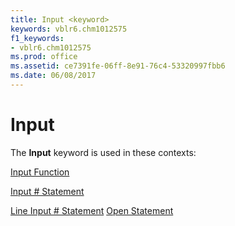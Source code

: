 ```yaml
---
title: Input <keyword>
keywords: vblr6.chm1012575
f1_keywords:
- vblr6.chm1012575
ms.prod: office
ms.assetid: ce7391fe-06ff-8e91-76c4-53320997fbb6
ms.date: 06/08/2017
---
```



# Input <keyword>

The  **Input** keyword is used in these contexts:

[Input Function](input-function.md)

[Input # Statement](inputstatement.md)

[Line Input # Statement](line-inputstatement.md)
[Open Statement](open-statement.md)

